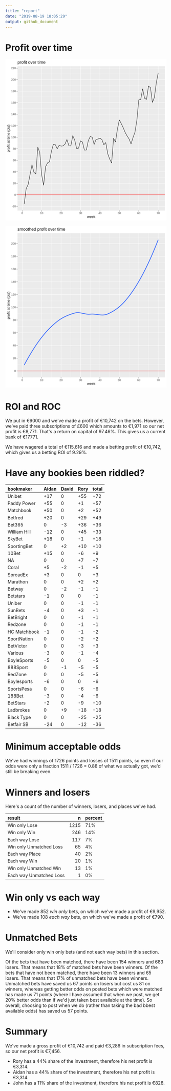 ```yaml
---
title: "report"
date: "2019-08-19 18:05:29"
output: github_document
---
```




# Profit over time

![plot of chunk profit-over-time](figure/profit-over-time-1.png)

![plot of chunk profit-over-time-smooth](figure/profit-over-time-smooth-1.png)


# ROI and ROC



We put in €9000 and we've made a profit of €10,742 on the bets. However, we've paid three subscriptions of £600 which amounts to €1,971 so our net profit is €8,771. That's a return on capital of 97.46%. This gives us a current bank of €17771.

We have wagered a total of €115,616 and made a betting profit of €10,742, which gives us a betting ROI of 9.29%.


# Have any bookies been riddled?


|bookmaker    |Aidan |David |Rory |total |
|:------------|:-----|:-----|:----|:-----|
|Unibet       |+17   |0     |+55  |+72   |
|Paddy Power  |+55   |0     |+1   |+57   |
|Matchbook    |+50   |0     |+2   |+52   |
|Betfred      |+20   |0     |+29  |+49   |
|Bet365       |0     |-3    |+36  |+36   |
|William Hill |-12   |0     |+45  |+33   |
|SkyBet       |+18   |0     |-1   |+18   |
|SportingBet  |0     |+2    |+10  |+10   |
|10Bet        |+15   |0     |-6   |+9    |
|NA           |0     |0     |+7   |+7    |
|Coral        |+5    |-2    |-1   |+5    |
|SpreadEx     |+3    |0     |0    |+3    |
|Marathon     |0     |0     |+2   |+2    |
|Betway       |0     |-2    |-1   |-1    |
|Betstars     |-1    |0     |0    |-1    |
|Uniber       |0     |0     |-1   |-1    |
|SunBets      |-4    |0     |+3   |-1    |
|BetBright    |0     |0     |-1   |-1    |
|Redzone      |0     |0     |-1   |-1    |
|HC Matchbook |-1    |0     |-1   |-2    |
|SportNation  |0     |0     |-2   |-2    |
|BetVictor    |0     |0     |-3   |-3    |
|Various      |-3    |0     |-1   |-4    |
|BoyleSports  |-5    |0     |0    |-5    |
|888Sport     |0     |-1    |-5   |-5    |
|RedZone      |0     |0     |-5   |-5    |
|Boylesports  |-6    |0     |0    |-6    |
|SportsPesa   |0     |0     |-6   |-6    |
|188Bet       |-3    |0     |-4   |-6    |
|BetStars     |-2    |0     |-9   |-10   |
|Ladbrokes    |0     |+9    |-18  |-18   |
|Black Type   |0     |0     |-25  |-25   |
|Betfair SB   |-24   |0     |-12  |-36   |


# Minimum acceptable odds



We've had winnings of 1726 points and losses of 1511 points, so even if our odds were only a fraction 1511 / 1726 = 0.88 of what we actually got, we'd still be breaking even.


# Winners and losers

Here's a count of the number of winners, losers, and places we've had.


|result                  |    n|percent |
|:-----------------------|----:|:-------|
|Win only Lose           | 1215|71%     |
|Win only Win            |  246|14%     |
|Each way Lose           |  117|7%      |
|Win only Unmatched Loss |   65|4%      |
|Each way Place          |   40|2%      |
|Each way Win            |   20|1%      |
|Win only Unmatched Win  |   13|1%      |
|Each way Unmatched Loss |    1|0%      |


# Win only vs each way



* We've made 852 _win only_ bets, on which we've made a profit of €9,952. 
* We've made 108 _each way_ bets, on which we've made a profit of €790.


# Unmatched Bets



We'll consider only win only bets (and not each way bets) in this section.

Of the bets that have been matched, there have been 154 winners and 683 losers. That means that 18% of matched bets have been winners. Of the bets that have not been matched, there have been 13 winners and 65 losers. That means that 17% of unmatched bets have been winners. Unmatched bets have saved us 67 points on losers but cost us 81 on winners, whereas getting better odds on posted bets which were matched has made us 71 points (where I have assumed that when we post, we get 20% better odds than if we'd just taken best available at the time). So overall, choosing to post when we do (rather than taking the bad bbest available odds) has saved us 57 points.


# Summary



We've made a gross profit of €10,742 and paid €3,286 in subscription fees, so our net profit is €7,456.

* Rory has a 44% share of the investment, therefore his net profit is €3,314.
* Aidan has a 44% share of the investment, therefore his net profit is €3,314.
* John has a 11% share of the investment, therefore his net profit is €828.
